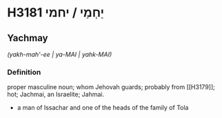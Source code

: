 # H3181 יַחְמַי / יחמי

## Yachmay

_(yakh-mah'-ee | ya-MAI | yahk-MAI)_

### Definition

proper masculine noun; whom Jehovah guards; probably from [[H3179]]; hot; Jachmai, an Israelite; Jahmai.

- a man of Issachar and one of the heads of the family of Tola
